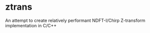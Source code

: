 # ztrans
An attempt to create relatively performant NDFT-I/Chirp Z-transform implementation in C/C++
